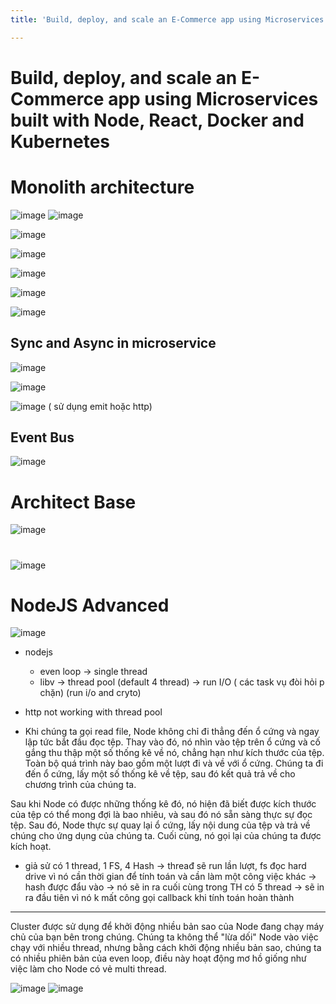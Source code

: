```yaml
---
title: 'Build, deploy, and scale an E-Commerce app using Microservices built with Node, React, Docker and Kubernetes'

---
```


# Build, deploy, and scale an E-Commerce app using Microservices built with Node, React, Docker and Kubernetes

# Monolith architecture
![image](https://hackmd.io/_uploads/HkY-DSnIp.png)
![image](https://hackmd.io/_uploads/B1rPPrhUT.png)

![image](https://hackmd.io/_uploads/Hy7BwB2IT.png)

![image](https://hackmd.io/_uploads/By-hvH2Up.png)

![image](https://hackmd.io/_uploads/ByCMtHhUa.png)

![image](https://hackmd.io/_uploads/r1-HtHh86.png)

![image](https://hackmd.io/_uploads/HJRFtBhUT.png)

## Sync and Async in microservice


![image](https://hackmd.io/_uploads/rysGaSnUa.png)

![image](https://hackmd.io/_uploads/BkXwCSnLp.png)


![image](https://hackmd.io/_uploads/SJR1CrhIT.png)
( sử dụng emit hoặc http)

## Event Bus

![image](https://hackmd.io/_uploads/ry00M5xPa.png)


# Architect Base
![image](https://hackmd.io/_uploads/HkaXj_dDa.png)

#
![image](https://hackmd.io/_uploads/rkFjb8IOT.png)

# NodeJS Advanced

![image](https://hackmd.io/_uploads/B13yNQEFa.png)

- nodejs
    - even loop -> single thread
    - libv -> thread pool (default 4 thread) -> run I/O ( các task vụ đòi hỏi p chặn) (run i/o and cryto)

- http not working with thread pool

- Khi chúng ta gọi read file, Node không chỉ đi thẳng đến ổ cứng và ngay lập tức bắt đầu đọc tệp. Thay vào đó, nó nhìn vào tệp trên ổ cứng và cố gắng thu thập một số thống kê về nó, chẳng hạn như kích thước của tệp. Toàn bộ quá trình này bao gồm một lượt đi và về với ổ cứng. Chúng ta đi đến ổ cứng, lấy một số thống kê về tệp, sau đó kết quả trả về cho chương trình của chúng ta.

Sau khi Node có được những thống kê đó, nó hiện đã biết
được kích thước của tệp có thể mong đợi là bao nhiêu, và sau đó nó sẵn sàng thực sự đọc tệp.
Sau đó, Node thực sự quay lại ổ cứng, lấy nội dung của tệp và trả về chúng cho ứng dụng của chúng ta. Cuối cùng, nó gọi lại của chúng ta được kích hoạt.

- giả sử có 1 thread, 1 FS, 4 Hash 
    -> threađ sẽ run lần lượt, fs đọc hard drive vì nó cần thời gian để tính toán và cần làm một công việc khác -> hash được đẩu vào -> nó sẽ in ra cuối cùng
trong TH có 5 thread -> sẽ in ra đầu tiên vì nó k mất công gọi callback khi tính toán hoàn thành

---
Cluster được sử dụng để khởi động nhiều bản sao của Node đang chạy máy chủ của bạn bên trong chúng. Chúng ta không thể "lừa dối" Node vào việc chạy với nhiều thread, nhưng bằng cách khởi động nhiều bản sao, chúng ta có nhiều phiên bản của even loop, điều này hoạt động mơ hồ giống như việc làm cho Node có vẻ multi thread.

![image](https://hackmd.io/_uploads/Hk4JrOStT.png)
![image](https://hackmd.io/_uploads/BJyNB_Bta.png)
